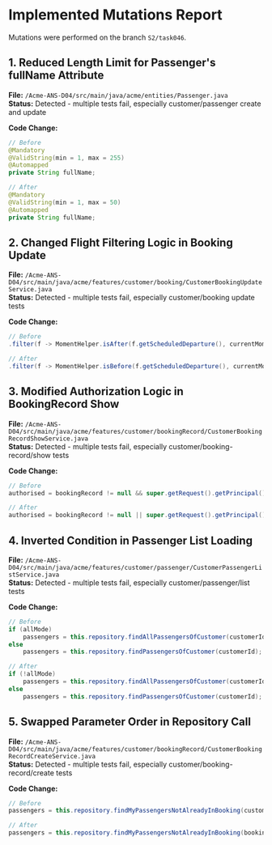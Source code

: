 # Implemented Mutations Report

Mutations were performed on the branch `S2/task046`.

## 1. Reduced Length Limit for Passenger's fullName Attribute

**File:** `/Acme-ANS-D04/src/main/java/acme/entities/Passenger.java`  
**Status:** Detected - multiple tests fail, especially customer/passenger create and update

**Code Change:**
```java
// Before
@Mandatory
@ValidString(min = 1, max = 255)
@Automapped
private String fullName;

// After
@Mandatory
@ValidString(min = 1, max = 50)
@Automapped
private String fullName;
```

## 2. Changed Flight Filtering Logic in Booking Update

**File:** `/Acme-ANS-D04/src/main/java/acme/features/customer/booking/CustomerBookingUpdateService.java`  
**Status:** Detected - multiple tests fail, especially customer/booking update tests

**Code Change:**
```java
// Before
.filter(f -> MomentHelper.isAfter(f.getScheduledDeparture(), currentMoment))

// After
.filter(f -> MomentHelper.isBefore(f.getScheduledDeparture(), currentMoment))
```

## 3. Modified Authorization Logic in BookingRecord Show

**File:** `/Acme-ANS-D04/src/main/java/acme/features/customer/bookingRecord/CustomerBookingRecordShowService.java`  
**Status:** Detected - multiple tests fail, especially customer/booking-record/show tests

**Code Change:**
```java
// Before
authorised = bookingRecord != null && super.getRequest().getPrincipal().getActiveRealm().equals(booking.getCustomer());

// After
authorised = bookingRecord != null || super.getRequest().getPrincipal().getActiveRealm().equals(booking.getCustomer());
```

## 4. Inverted Condition in Passenger List Loading

**File:** `/Acme-ANS-D04/src/main/java/acme/features/customer/passenger/CustomerPassengerListService.java`  
**Status:** Detected - multiple tests fail, especially customer/passenger/list tests

**Code Change:**
```java
// Before
if (allMode)
    passengers = this.repository.findAllPassengersOfCustomer(customerId);
else
    passengers = this.repository.findPassengersOfCustomer(customerId);

// After
if (!allMode)
    passengers = this.repository.findAllPassengersOfCustomer(customerId);
else
    passengers = this.repository.findPassengersOfCustomer(customerId);
```

## 5. Swapped Parameter Order in Repository Call

**File:** `/Acme-ANS-D04/src/main/java/acme/features/customer/bookingRecord/CustomerBookingRecordCreateService.java`  
**Status:** Detected - multiple tests fail, especially customer/booking-record/create tests

**Code Change:**
```java
// Before
passengers = this.repository.findMyPassengersNotAlreadyInBooking(customerId, bookingId);

// After
passengers = this.repository.findMyPassengersNotAlreadyInBooking(bookingId, customerId);
```
